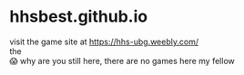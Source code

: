 # hhsbest.github.io
visit the game site at <a>https://hhs-ubg.weebly.com/</a>
<br>
the
<br>
😱 why are you still here, there are no games here my fellow
